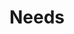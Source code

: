 ---
pid: ch374
title: Needs
location_transcription: City Hall
coordinates: "[-75.164047488785, 39.953002135129]"
zipcode: '19116'
gen_neighborhood: Northeast Philadelphia
neighborhood: Somerton,Bustleton
outside_phl: 
age: '52'
age_range: 50-59
instagram: 
image_file_name: ch_374.jpg
proposal_transcription: |-
  Public Forums on Retuning Citizens And Broad Base Religion

  More Recreation For Kids
topic: Politics,Religion,Youth
topic_summary: 0, 0, 0
type: Event,Conceptual
keywords_other: retuning citizens, suggestions, children
credit: James Scott
image_labels: 
twitter: 
facebook: 
permalink: "/monuments/ch374/"
layout: item-page
---
